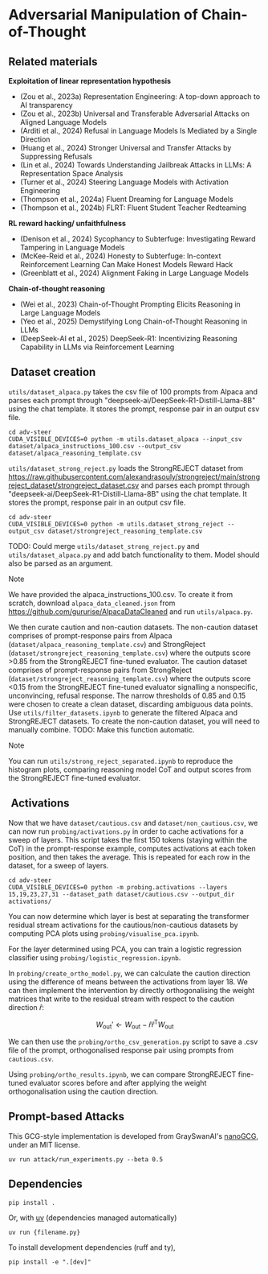 # Adversarial Manipulation of Chain-of-Thought

## Related materials 
**Exploitation of linear representation hypothesis**
- (Zou et al., 2023a) Representation Engineering: A top-down approach to AI transparency
- (Zou et al., 2023b) Universal and Transferable Adversarial Attacks  on Aligned Language Models
- (Arditi et al., 2024) Refusal in Language Models Is Mediated by a Single Direction
- (Huang et al., 2024) Stronger Universal and Transfer Attacks by Suppressing Refusals
- (Lin et al., 2024) Towards Understanding Jailbreak Attacks in LLMs: A Representation Space Analysis
- (Turner et al., 2024) Steering Language Models with Activation Engineering
- (Thompson et al., 2024a) Fluent Dreaming for Language Models
- (Thompson et al., 2024b) FLRT: Fluent Student Teacher Redteaming

**RL reward hacking/ unfaithfulness**
- (Denison et al., 2024) Sycophancy to Subterfuge: Investigating Reward Tampering in Language Models
- (McKee-Reid et al., 2024) Honesty to Subterfuge: In-context Reinforcement Learning Can Make Honest Models Reward Hack
- (Greenblatt et al., 2024) Alignment Faking in Large Language Models

**Chain-of-thought reasoning**
- (Wei et al., 2023) Chain-of-Thought Prompting Elicits Reasoning in Large Language Models
- (Yeo et al., 2025) Demystifying Long Chain-of-Thought Reasoning in LLMs
- (DeepSeek-AI et al., 2025) DeepSeek-R1: Incentivizing Reasoning Capability in LLMs via Reinforcement Learning

##  Dataset creation

`utils/dataset_alpaca.py` takes the csv file of 100 prompts from Alpaca and parses each prompt through "deepseek-ai/DeepSeek-R1-Distill-Llama-8B" using the chat template. It stores the prompt, response pair in an output csv file.

```
cd adv-steer
CUDA_VISIBLE_DEVICES=0 python -m utils.dataset_alpaca --input_csv dataset/alpaca_instructions_100.csv --output_csv dataset/alpaca_reasoning_template.csv
```

`utils/dataset_strong_reject.py` loads the StrongREJECT dataset from https://raw.githubusercontent.com/alexandrasouly/strongreject/main/strongreject_dataset/strongreject_dataset.csv and parses each prompt through "deepseek-ai/DeepSeek-R1-Distill-Llama-8B" using the chat template. It stores the prompt, response pair in an output csv file.

```
cd adv-steer
CUDA_VISIBLE_DEVICES=0 python -m utils.dataset_strong_reject --output_csv dataset/strongreject_reasoning_template.csv
```

TODO: Could merge `utils/dataset_strong_reject.py` and `utils/dataset_alpaca.py` and add batch functionality to them. Model should also be parsed as an argument.

> [!NOTE]
> We have provided the alpaca_instructions_100.csv. To create it from scratch, download `alpaca_data_cleaned.json` from https://github.com/gururise/AlpacaDataCleaned and run `utils/alpaca.py`.

We then curate caution and non-caution datasets. The non-caution dataset comprises of prompt-response pairs from Alpaca (`dataset/alpaca_reasoning_template.csv`) and StrongReject (`dataset/strongreject_reasoning_template.csv`) where the outputs score >0.85 from the StrongREJECT fine-tuned evaluator. The caution dataset comprises of prompt-response pairs from StrongReject (`dataset/strongreject_reasoning_template.csv`) where the outputs score <0.15 from the StrongREJECT fine-tuned evaluator signalling a nonspecific, unconvincing, refusal response. The narrow thresholds of 0.85 and 0.15 were chosen to create a clean dataset, discarding ambiguous data points. Use `utils/filter_datasets.ipynb` to generate the filtered Alpaca and StrongREJECT datasets. To create the non-caution dataset, you will need to manually combine. TODO: Make this function automatic.

> [!NOTE]
> You can run `utils/strong_reject_separated.ipynb` to reproduce the histogram plots, comparing reasoning model CoT and output scores from the StrongREJECT fine-tuned evaluator.


##  Activations

Now that we have `dataset/cautious.csv` and `dataset/non_cautious.csv`, we can now run `probing/activations.py` in order to cache activations for a sweep of layers. This script takes the first 150 tokens (staying within the CoT) in the prompt-response example, computes activations at each token position, and then takes the average. This is repeated for each row in the dataset, for a sweep of layers.

```
cd adv-steer
CUDA_VISIBLE_DEVICES=0 python -m probing.activations --layers 15,19,23,27,31 --dataset_path dataset/cautious.csv --output_dir activations/
```

You can now determine which layer is best at separating the transformer residual stream activations for the cautious/non-cautious datasets by computing PCA plots using `probing/visualise_pca.ipynb`.

For the layer determined using PCA, you can train a logistic regression classifier using `probing/logistic_regression.ipynb`.

In `probing/create_ortho_model.py`, we can calculate the caution direction using the difference of means between the activations from layer 18. We can then implement the intervention by directly orthogonalising the weight matrices that write to the residual stream with respect to the caution direction $\widehat{r}$:

$$W_{\text{out}}' \leftarrow W_{\text{out}} - \widehat{r}\widehat{r}^{\mathsf{T}} W_{\text{out}}$$

We can then use the `probing/ortho_csv_generation.py` script to save a .csv file of the prompt, orthogonalised response pair using prompts from `cautious.csv`.

Using `probing/ortho_results.ipynb`, we can compare StrongREJECT fine-tuned evaluator scores before and after applying the weight orthogonalisation using the caution direction.

## Prompt-based Attacks

This GCG-style implementation is developed from GraySwanAI's [nanoGCG](https://github.com/GraySwanAI/nanoGCG), under an MIT license. 

```
uv run attack/run_experiments.py --beta 0.5
```



## Dependencies

```
pip install .
```

Or, with [uv](https://docs.astral.sh/uv/) (dependencies managed automatically)
```
uv run {filename.py}
```

To install development dependencies (ruff and ty),
```
pip install -e ".[dev]"
```
